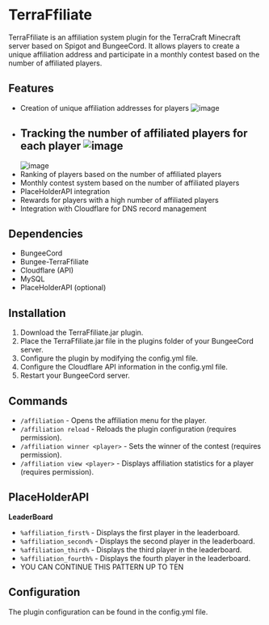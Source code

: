 # TerraFfiliate

TerraFfiliate is an affiliation system plugin for the TerraCraft Minecraft server based on Spigot and BungeeCord. It allows players to create a unique affiliation address and participate in a monthly contest based on the number of affiliated players.

## Features

- Creation of unique affiliation addresses for players
  ![image](https://github.com/Maanaaa/TerraFfiliate/assets/123769327/0ed6aa1b-c5d4-4a5b-aad7-dfd0ee398ffb)
- Tracking the number of affiliated players for each player
  ![image](https://github.com/Maanaaa/TerraFfiliate/assets/123769327/3b44f904-adc3-4986-9814-9f254821877a)
  -----
  ![image](https://github.com/Maanaaa/TerraFfiliate/assets/123769327/e8d3d6dc-fb36-445a-920f-d08f85180e18)
- Ranking of players based on the number of affiliated players
- Monthly contest system based on the number of affiliated players
- PlaceHolderAPI integration
- Rewards for players with a high number of affiliated players
- Integration with Cloudflare for DNS record management

## Dependencies

- BungeeCord
- Bungee-TerraFfiliate
- Cloudflare (API)
- MySQL
- PlaceHolderAPI (optional)

## Installation

1. Download the TerraFfiliate.jar plugin.
2. Place the TerraFfiliate.jar file in the plugins folder of your BungeeCord server.
3. Configure the plugin by modifying the config.yml file.
4. Configure the Cloudflare API information in the config.yml file.
5. Restart your BungeeCord server.

## Commands

- `/affiliation` - Opens the affiliation menu for the player.
- `/affiliation reload` - Reloads the plugin configuration (requires permission).
- `/affiliation winner <player>` - Sets the winner of the contest (requires permission).
- `/affiliation view <player>` - Displays affiliation statistics for a player (requires permission).

## PlaceHolderAPI

__LeaderBoard__
- `%affiliation_first%` - Displays the first player in the leaderboard.
- `%affiliation_second%` - Displays the second player in the leaderboard.
- `%affiliation_third%` - Displays the third player in the leaderboard.
- `%affiliation_fourth%` - Displays the fourth player in the leaderboard.
- YOU CAN CONTINUE THIS PATTERN UP TO TEN

## Configuration

The plugin configuration can be found in the config.yml file.
